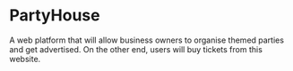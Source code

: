 # PartyHouse
A web platform that will allow business owners to organise themed parties and get advertised. On the other end, users will buy tickets from this website.
